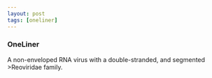 ```yaml
---
layout: post
tags: [oneliner]
---
```



### OneLiner

A non-enveloped RNA virus with a double-stranded, and segmented >Reoviridae family.

